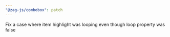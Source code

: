 ```yaml
---
"@zag-js/combobox": patch
---
```


Fix a case where item highlight was looping even though loop property was false
